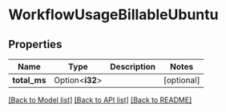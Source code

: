 # WorkflowUsageBillableUbuntu

## Properties

Name | Type | Description | Notes
------------ | ------------- | ------------- | -------------
**total_ms** | Option<**i32**> |  | [optional]

[[Back to Model list]](../README.md#documentation-for-models) [[Back to API list]](../README.md#documentation-for-api-endpoints) [[Back to README]](../README.md)



